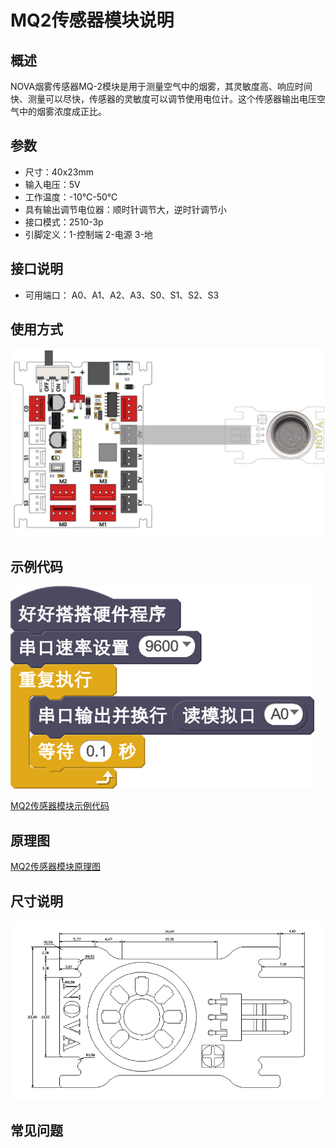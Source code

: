 # MQ2传感器模块说明

## 概述
NOVA烟雾传感器MQ-2模块是用于测量空气中的烟雾，其灵敏度高、响应时间快、测量可以尽快，传感器的灵敏度可以调节使用电位计。这个传感器输出电压空气中的烟雾浓度成正比。

## 参数
- 尺寸：40x23mm
- 输入电压：5V
- 工作温度：-10℃-50℃
- 具有输出调节电位器：顺时针调节大，逆时针调节小
- 接口模式：2510-3p
- 引脚定义：1-控制端 2-电源 3-地

## 接口说明
- 可用端口： A0、A1、A2、A3、S0、S1、S2、S3

## 使用方式
![](./images/09.png)

## 示例代码
![](./images/10.png)

[MQ2传感器模块示例代码](http://www.haohaodada.com/show.php?id=947448)

## 原理图
[MQ2传感器模块原理图](https://github.com/Haohaodada-official/haohaodada-docs/blob/master/%E5%8E%9F%E7%90%86%E5%9B%BE/MQ%E4%BC%A0%E6%84%9F%E5%99%A8%E5%BA%95%E5%BA%A7.pdf)

## 尺寸说明
![](./images/83.png)

## 常见问题

